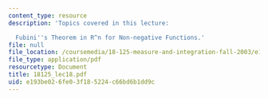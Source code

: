 ```yaml
---
content_type: resource
description: 'Topics covered in this lecture:

  Fubini''s Theorem in R^n for Non-negative Functions.'
file: null
file_location: /coursemedia/18-125-measure-and-integration-fall-2003/e193be026fe03f185224c66bd6b1dd9c_18125_lec18.pdf
file_type: application/pdf
resourcetype: Document
title: 18125_lec18.pdf
uid: e193be02-6fe0-3f18-5224-c66bd6b1dd9c
---
```

